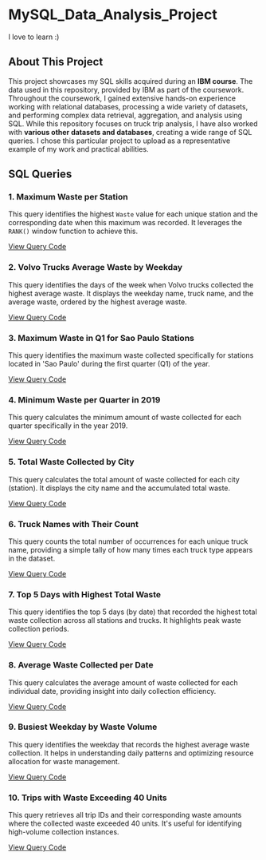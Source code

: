 # MySQL_Data_Analysis_Project
I love to learn :)

## About This Project

This project showcases my SQL skills acquired during an **IBM course**. The data used in this repository, provided by IBM as part of the coursework. Throughout the coursework, I gained extensive hands-on experience working with relational databases, processing a wide variety of datasets, and performing complex data retrieval, aggregation, and analysis using SQL. While this repository focuses on truck trip analysis, I have also worked with **various other datasets and databases**, creating a wide range of SQL queries. I chose this particular project to upload as a representative example of my work and practical abilities.

## SQL Queries
### 1. Maximum Waste per Station

This query identifies the highest `Waste` value for each unique station and the corresponding date when this maximum was recorded. It leverages the `RANK()` window function to achieve this.

[View Query Code](queries/max_waste_per_station.sql)
### 2. Volvo Trucks Average Waste by Weekday

This query identifies the days of the week when Volvo trucks collected the highest average waste. It displays the weekday name, truck name, and the average waste, ordered by the highest average waste.

[View Query Code](queries/volvo_trucks_avg_waste_by_weekday.sql)
### 3. Maximum Waste in Q1 for Sao Paulo Stations

This query identifies the maximum waste collected specifically for stations located in 'Sao Paulo' during the first quarter (Q1) of the year.

[View Query Code](queries/max_waste_q1_sao_paulo.sql)
### 4. Minimum Waste per Quarter in 2019

This query calculates the minimum amount of waste collected for each quarter specifically in the year 2019.

[View Query Code](queries/min_waste_per_quarter_2019.sql)
### 5. Total Waste Collected by City

This query calculates the total amount of waste collected for each city (station). It displays the city name and the accumulated total waste.

[View Query Code](queries/total_waste_by_city.sql)
### 6. Truck Names with Their Count

This query counts the total number of occurrences for each unique truck name, providing a simple tally of how many times each truck type appears in the dataset.

[View Query Code](queries/truck_counts_by_name.sql)
### 7. Top 5 Days with Highest Total Waste

This query identifies the top 5 days (by date) that recorded the highest total waste collection across all stations and trucks. It highlights peak waste collection periods.

[View Query Code](queries/top_5_waste_days.sql)
### 8. Average Waste Collected per Date

This query calculates the average amount of waste collected for each individual date, providing insight into daily collection efficiency.

[View Query Code](queries/avg_waste_per_date.sql)
### 9. Busiest Weekday by Waste Volume

This query identifies the weekday that records the highest average waste collection. It helps in understanding daily patterns and optimizing resource allocation for waste management.

[View Query Code](queries/busiest_weekday_by_waste.sql)
### 10. Trips with Waste Exceeding 40 Units

This query retrieves all trip IDs and their corresponding waste amounts where the collected waste exceeded 40 units. It's useful for identifying high-volume collection instances.

[View Query Code](queries/trips_waste_greater_than_40.sql)
